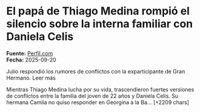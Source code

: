 # El papá de Thiago Medina rompió el silencio sobre la interna familiar con Daniela Celis

**Fuente:** [Perfil.com](https://caras.perfil.com/noticias/celebridades/papa-thiago-medina-rompio-silencio-interna-familiar-daniela-celis.phtml)  
**Fecha:** 2025-09-20

Julio respondió los rumores de conflictos con la exparticipante de Gran Hermano. Leer más

Mientras Thiago Medina lucha por su vida, trascendieron fuertes versiones de conflictos entre la familia del joven de 22 años y Daniela Celis. Su hermana Camila no quiso responder en Georgina a la Ba… [+2209 chars]
